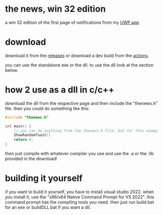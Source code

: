 # the news, win 32 edition

a win 32 edition of the first page of notifications from my [UWP app](https://github.com/weeniemount/thenews)

# download
download it from the [releases](https://github.com/weeniemount/thenews-win32/releases) or download a dev build from the [actions](https://github.com/weeniemount/thenews-win32/actions).

you can use the standalone exe or the dll. to use the dll look at the section below.

# how 2 use as a dll in c/c++
download the dll from the respective page and then include the "thenews.h" file. then you could do something like this:
```c
#include "thenews.h"

int main() {
    // you can do anything from the thenews.h file, but for this example we will use the random toast function
    ShowRandomToast()
    return 0;
}
```

then just compile with whatever compiler you use and use the .a or the .lib provided in the download!

# building it yourself
if you want to build it yourself, you have to install visual studio 2022. when you install it, use the "x86/x64 Native Command Prompt for VS 2022". this command prompt has the compiling tools you need. then just run build.bat for an exe or buildDLL.bat if you want a dll.